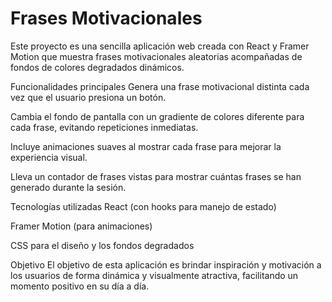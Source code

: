 # Frases Motivacionales

Este proyecto es una sencilla aplicación web creada con React y Framer Motion que muestra frases motivacionales aleatorias acompañadas de fondos de colores degradados dinámicos.

Funcionalidades principales
Genera una frase motivacional distinta cada vez que el usuario presiona un botón.

Cambia el fondo de pantalla con un gradiente de colores diferente para cada frase, evitando repeticiones inmediatas.

Incluye animaciones suaves al mostrar cada frase para mejorar la experiencia visual.

Lleva un contador de frases vistas para mostrar cuántas frases se han generado durante la sesión.

Tecnologías utilizadas
React (con hooks para manejo de estado)

Framer Motion (para animaciones)

CSS para el diseño y los fondos degradados

Objetivo
El objetivo de esta aplicación es brindar inspiración y motivación a los usuarios de forma dinámica y visualmente atractiva, facilitando un momento positivo en su día a día.

